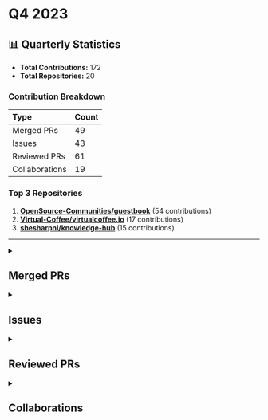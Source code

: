 # Q4 2023

## 📊 Quarterly Statistics

* **Total Contributions:** 172
* **Total Repositories:** 20

### Contribution Breakdown

| Type | Count |
| :--- | :--- |
| Merged PRs | 49 |
| Issues | 43 |
| Reviewed PRs | 61 |
| Collaborations | 19 |

### Top 3 Repositories

1. [**OpenSource-Communities/guestbook**](https://github.com/OpenSource-Communities/guestbook) (54 contributions)
2. [**Virtual-Coffee/virtualcoffee.io**](https://github.com/Virtual-Coffee/virtualcoffee.io) (17 contributions)
3. [**shesharpnl/knowledge-hub**](https://github.com/shesharpnl/knowledge-hub) (15 contributions)

---

<details>
 <summary><h2>Merged PRs</h2></summary>
<table style='width:100%; table-layout:fixed;'>
  <thead>
    <tr>
      <th style='width:5%;'>No.</th>
      <th style='width:20%;'>Project Name</th>
      <th style='width:30%;'>Title</th>
      <th style='width:15%;'>Created At</th>
      <th style='width:15%;'>Merged At</th>
      <th style='width:15%;'>Review Period</th>
    </tr>
  </thead>
  <tbody>
    <tr>
      <td>1.</td>
      <td>nickytonline/astro-partykit-starter</td>
      <td><a href='https://github.com/nickytonline/astro-partykit-starter/pull/16'>Docs: Update issue templates</a></td>
      <td>2023-12-31</td>
      <td>2023-12-31</td>
      <td>0 days</td>
    </tr>
    <tr>
      <td>2.</td>
      <td>nickytonline/astro-partykit-starter</td>
      <td><a href='https://github.com/nickytonline/astro-partykit-starter/pull/12'>chore: Update build scripts in `package.json` and code to get URL in `Party.tsx` as part of the deployment</a></td>
      <td>2023-12-31</td>
      <td>2024-01-02</td>
      <td>2 days</td>
    </tr>
    <tr>
      <td>3.</td>
      <td>open-sauced/maintainer-intro-course</td>
      <td><a href='https://github.com/open-sauced/maintainer-intro-course/pull/21'>Fix: Add correct link and command in Getting Started section and update Translating section in the Contributing Guide</a></td>
      <td>2023-12-28</td>
      <td>2024-01-02</td>
      <td>5 days</td>
    </tr>
    <tr>
      <td>4.</td>
      <td>shesharpnl/knowledge-hub</td>
      <td><a href='https://github.com/shesharpnl/knowledge-hub/pull/50'>feat: add Ayu Adiati's social media links</a></td>
      <td>2023-12-28</td>
      <td>2023-12-28</td>
      <td>0 days</td>
    </tr>
    <tr>
      <td>5.</td>
      <td>shesharpnl/knowledge-hub</td>
      <td><a href='https://github.com/shesharpnl/knowledge-hub/pull/49'>docs: Reorganize and clean up socials page</a></td>
      <td>2023-12-28</td>
      <td>2023-12-28</td>
      <td>0 days</td>
    </tr>
    <tr>
      <td>6.</td>
      <td>Virtual-Coffee/virtualcoffee.io</td>
      <td><a href='https://github.com/Virtual-Coffee/virtualcoffee.io/pull/1104'>docs: Add January 2024 challenge</a></td>
      <td>2023-12-26</td>
      <td>2024-01-02</td>
      <td>7 days</td>
    </tr>
    <tr>
      <td>7.</td>
      <td>nickytonline/astro-partykit-starter</td>
      <td><a href='https://github.com/nickytonline/astro-partykit-starter/pull/5'>docs: Update taking issue method with `.take` command in CONTRIBUTING.md</a></td>
      <td>2023-12-26</td>
      <td>2023-12-26</td>
      <td>0 days</td>
    </tr>
    <tr>
      <td>8.</td>
      <td>open-sauced/maintainer-intro-course</td>
      <td><a href='https://github.com/open-sauced/maintainer-intro-course/pull/17'>feat: Add "Maintainer Power Ups" section</a></td>
      <td>2023-12-24</td>
      <td>2024-01-19</td>
      <td>26 days</td>
    </tr>
    <tr>
      <td>9.</td>
      <td>OpenSource-Communities/guestbook</td>
      <td><a href='https://github.com/OpenSource-Communities/guestbook/pull/200'>docs: Update content in the "Getting Started" and "Resolving Merge Conflicts" sections</a></td>
      <td>2023-12-20</td>
      <td>2023-12-23</td>
      <td>3 days</td>
    </tr>
    <tr>
      <td>10.</td>
      <td>open-sauced/ai</td>
      <td><a href='https://github.com/open-sauced/ai/pull/301'>fix: add `.gitattributes` file and normalize all the line endings</a></td>
      <td>2023-12-20</td>
      <td>2024-01-12</td>
      <td>23 days</td>
    </tr>
    <tr>
      <td>11.</td>
      <td>OpenSource-Communities/intro</td>
      <td><a href='https://github.com/OpenSource-Communities/intro/pull/100'>docs: Update "Let's Get Practical" and "Merge Conflicts" sections</a></td>
      <td>2023-12-19</td>
      <td>2023-12-22</td>
      <td>3 days</td>
    </tr>
    <tr>
      <td>12.</td>
      <td>open-sauced/ai</td>
      <td><a href='https://github.com/open-sauced/ai/pull/298'>fix: Link to Usage Guide and Update README</a></td>
      <td>2023-12-18</td>
      <td>2024-01-12</td>
      <td>25 days</td>
    </tr>
    <tr>
      <td>13.</td>
      <td>open-sauced/docs</td>
      <td><a href='https://github.com/open-sauced/docs/pull/233'>docs: Reorganize Subsections in the Intro to Contributing</a></td>
      <td>2023-12-10</td>
      <td>2023-12-14</td>
      <td>4 days</td>
    </tr>
    <tr>
      <td>14.</td>
      <td>Virtual-Coffee/virtualcoffee.io</td>
      <td><a href='https://github.com/Virtual-Coffee/virtualcoffee.io/pull/1096'>feat: Add December 2023 newsletter to the website</a></td>
      <td>2023-12-06</td>
      <td>2023-12-06</td>
      <td>0 days</td>
    </tr>
    <tr>
      <td>15.</td>
      <td>Virtual-Coffee/virtualcoffee.io</td>
      <td><a href='https://github.com/Virtual-Coffee/virtualcoffee.io/pull/1093'>Add December 2023 Challenge</a></td>
      <td>2023-11-30</td>
      <td>2023-12-01</td>
      <td>1 days</td>
    </tr>
    <tr>
      <td>16.</td>
      <td>open-sauced/docs</td>
      <td><a href='https://github.com/open-sauced/docs/pull/213'>docs: Provide Docs Feedback & Fix Markdown and Metadata for Consistency</a></td>
      <td>2023-11-25</td>
      <td>2023-12-07</td>
      <td>12 days</td>
    </tr>
    <tr>
      <td>17.</td>
      <td>OpenSource-Communities/intro</td>
      <td><a href='https://github.com/OpenSource-Communities/intro/pull/94'>docs: Update README</a></td>
      <td>2023-11-12</td>
      <td>2023-11-13</td>
      <td>1 days</td>
    </tr>
    <tr>
      <td>18.</td>
      <td>Virtual-Coffee/virtualcoffee.io</td>
      <td><a href='https://github.com/Virtual-Coffee/virtualcoffee.io/pull/1084'>feat: Add November 2023 newsletter to the website</a></td>
      <td>2023-11-08</td>
      <td>2023-11-09</td>
      <td>1 days</td>
    </tr>
    <tr>
      <td>19.</td>
      <td>OpenSource-Communities/intro</td>
      <td><a href='https://github.com/OpenSource-Communities/intro/pull/88'>docs: Fix and improve `CONTRIBUTING.md` and `i18n-guidelines.md`</a></td>
      <td>2023-11-07</td>
      <td>2023-11-16</td>
      <td>9 days</td>
    </tr>
    <tr>
      <td>20.</td>
      <td>OpenSource-Communities/guestbook</td>
      <td><a href='https://github.com/OpenSource-Communities/guestbook/pull/172'>docs: Add extra instruction to follow types list and improve README file</a></td>
      <td>2023-11-06</td>
      <td>2023-11-06</td>
      <td>0 days</td>
    </tr>
    <tr>
      <td>21.</td>
      <td>Virtual-Coffee/vc-preptember</td>
      <td><a href='https://github.com/Virtual-Coffee/vc-preptember/pull/37'>chores: Wrap Up Preptember 2023</a></td>
      <td>2023-11-05</td>
      <td>2023-11-05</td>
      <td>0 days</td>
    </tr>
    <tr>
      <td>22.</td>
      <td>OpenSource-Communities/pizza-verse</td>
      <td><a href='https://github.com/OpenSource-Communities/pizza-verse/pull/62'>feature: Add a PR template </a></td>
      <td>2023-11-05</td>
      <td>2023-11-06</td>
      <td>1 days</td>
    </tr>
    <tr>
      <td>23.</td>
      <td>OpenSource-Communities/guestbook</td>
      <td><a href='https://github.com/OpenSource-Communities/guestbook/pull/170'>feature: Add a PR template</a></td>
      <td>2023-11-05</td>
      <td>2023-11-06</td>
      <td>1 days</td>
    </tr>
    <tr>
      <td>24.</td>
      <td>Virtual-Coffee/virtualcoffee.io</td>
      <td><a href='https://github.com/Virtual-Coffee/virtualcoffee.io/pull/1077'>feature: Add November 2023 Challenge</a></td>
      <td>2023-10-29</td>
      <td>2023-11-02</td>
      <td>4 days</td>
    </tr>
    <tr>
      <td>25.</td>
      <td>OpenSource-Communities/pizza-verse</td>
      <td><a href='https://github.com/OpenSource-Communities/pizza-verse/pull/56'>Add a Resolving Merge Conflicts section to the README</a></td>
      <td>2023-10-25</td>
      <td>2023-10-25</td>
      <td>0 days</td>
    </tr>
    <tr>
      <td>26.</td>
      <td>OpenSource-Communities/pizza-verse</td>
      <td><a href='https://github.com/OpenSource-Communities/pizza-verse/pull/54'>Update rules and steps to contribute in the README</a></td>
      <td>2023-10-24</td>
      <td>2023-10-25</td>
      <td>1 days</td>
    </tr>
    <tr>
      <td>27.</td>
      <td>Virtual-Coffee/VC-Community-Docs</td>
      <td><a href='https://github.com/Virtual-Coffee/VC-Community-Docs/pull/328'>Update content in `facilitators-docs.md` (previously `leader-docs.md`)</a></td>
      <td>2023-10-24</td>
      <td>2024-03-20</td>
      <td>148 days</td>
    </tr>
    <tr>
      <td>28.</td>
      <td>Virtual-Coffee/vc-preptember</td>
      <td><a href='https://github.com/Virtual-Coffee/vc-preptember/pull/36'>Add Slack handle info in `pull_request_template.md`</a></td>
      <td>2023-10-24</td>
      <td>2023-10-24</td>
      <td>0 days</td>
    </tr>
    <tr>
      <td>29.</td>
      <td>shesharpnl/hackathon-2023.react-js.base-example</td>
      <td><a href='https://github.com/shesharpnl/hackathon-2023.react-js.base-example/pull/17'>Fix the broken link to contributing guidelines</a></td>
      <td>2023-10-22</td>
      <td>2023-10-22</td>
      <td>0 days</td>
    </tr>
    <tr>
      <td>30.</td>
      <td>shesharpnl/.github</td>
      <td><a href='https://github.com/shesharpnl/.github/pull/10'>Update pull_request_template.md</a></td>
      <td>2023-10-22</td>
      <td>2023-10-22</td>
      <td>0 days</td>
    </tr>
    <tr>
      <td>31.</td>
      <td>shesharpnl/hackathon-2023.vanilla-js.base-example</td>
      <td><a href='https://github.com/shesharpnl/hackathon-2023.vanilla-js.base-example/pull/4'>Update the Contributing section in the README.md</a></td>
      <td>2023-10-21</td>
      <td>2023-10-21</td>
      <td>0 days</td>
    </tr>
    <tr>
      <td>32.</td>
      <td>shesharpnl/hackathon-2023.react-js.base-example</td>
      <td><a href='https://github.com/shesharpnl/hackathon-2023.react-js.base-example/pull/15'>Update the Contributing section in the README.md</a></td>
      <td>2023-10-21</td>
      <td>2023-10-21</td>
      <td>0 days</td>
    </tr>
    <tr>
      <td>33.</td>
      <td>shesharpnl/knowledge-hub</td>
      <td><a href='https://github.com/shesharpnl/knowledge-hub/pull/36'>Add Working With Issues section in CONTRIBUTING.md</a></td>
      <td>2023-10-20</td>
      <td>2023-10-20</td>
      <td>0 days</td>
    </tr>
    <tr>
      <td>34.</td>
      <td>Virtual-Coffee/virtualcoffee.io</td>
      <td><a href='https://github.com/Virtual-Coffee/virtualcoffee.io/pull/1066'>Update Accountabilibuddies Leaders and Times</a></td>
      <td>2023-10-20</td>
      <td>2023-10-20</td>
      <td>0 days</td>
    </tr>
    <tr>
      <td>35.</td>
      <td>shesharpnl/.github</td>
      <td><a href='https://github.com/shesharpnl/.github/pull/9'>chores: Improve Docs to Update the Rules</a></td>
      <td>2023-10-18</td>
      <td>2023-10-21</td>
      <td>3 days</td>
    </tr>
    <tr>
      <td>36.</td>
      <td>Virtual-Coffee/virtualcoffee.io</td>
      <td><a href='https://github.com/Virtual-Coffee/virtualcoffee.io/pull/1057'>chores: Add VC-Verified Repositories to the List in October Challenge Page</a></td>
      <td>2023-10-13</td>
      <td>2023-10-17</td>
      <td>4 days</td>
    </tr>
    <tr>
      <td>37.</td>
      <td>Virtual-Coffee/vc-preptember</td>
      <td><a href='https://github.com/Virtual-Coffee/vc-preptember/pull/34'>Add resolve conflicts video walkthrough</a></td>
      <td>2023-10-12</td>
      <td>2023-10-12</td>
      <td>0 days</td>
    </tr>
    <tr>
      <td>38.</td>
      <td>Virtual-Coffee/vc-preptember</td>
      <td><a href='https://github.com/Virtual-Coffee/vc-preptember/pull/33'>Add SheSharp to the repository list</a></td>
      <td>2023-10-12</td>
      <td>2023-10-13</td>
      <td>1 days</td>
    </tr>
    <tr>
      <td>39.</td>
      <td>OpenSource-Communities/guestbook</td>
      <td><a href='https://github.com/OpenSource-Communities/guestbook/pull/123'>docs: Add "Keeping Branch Up to Date and Resolving Merge Conflicts" section</a></td>
      <td>2023-10-11</td>
      <td>2023-10-20</td>
      <td>9 days</td>
    </tr>
    <tr>
      <td>40.</td>
      <td>Virtual-Coffee/podcast-transcripts</td>
      <td><a href='https://github.com/Virtual-Coffee/podcast-transcripts/pull/109'>docs: Update README and Transcriptions Guideline</a></td>
      <td>2023-10-09</td>
      <td>2023-10-09</td>
      <td>0 days</td>
    </tr>
    <tr>
      <td>41.</td>
      <td>Virtual-Coffee/podcast-transcripts</td>
      <td><a href='https://github.com/Virtual-Coffee/podcast-transcripts/pull/108'>Add pull request template</a></td>
      <td>2023-10-09</td>
      <td>2023-10-09</td>
      <td>0 days</td>
    </tr>
    <tr>
      <td>42.</td>
      <td>Virtual-Coffee/hacktoberfest</td>
      <td><a href='https://github.com/Virtual-Coffee/hacktoberfest/pull/26'>Fix: Link to the Website</a></td>
      <td>2023-10-06</td>
      <td>2023-10-10</td>
      <td>4 days</td>
    </tr>
    <tr>
      <td>43.</td>
      <td>Virtual-Coffee/virtualcoffee.io</td>
      <td><a href='https://github.com/Virtual-Coffee/virtualcoffee.io/pull/1026'>chores: Update Ayu's profile for Hacktoberfest 2023</a></td>
      <td>2023-10-04</td>
      <td>2023-10-04</td>
      <td>0 days</td>
    </tr>
    <tr>
      <td>44.</td>
      <td>Virtual-Coffee/virtualcoffee.io</td>
      <td><a href='https://github.com/Virtual-Coffee/virtualcoffee.io/pull/1025'>feat: Add October 2023 Newsletter</a></td>
      <td>2023-10-04</td>
      <td>2023-10-04</td>
      <td>0 days</td>
    </tr>
    <tr>
      <td>45.</td>
      <td>Virtual-Coffee/hacktoberfest</td>
      <td><a href='https://github.com/Virtual-Coffee/hacktoberfest/pull/25'>Update content in "What is Hacktoberfest" section</a></td>
      <td>2023-10-03</td>
      <td>2023-10-03</td>
      <td>0 days</td>
    </tr>
    <tr>
      <td>46.</td>
      <td>Virtual-Coffee/virtualcoffee.io</td>
      <td><a href='https://github.com/Virtual-Coffee/virtualcoffee.io/pull/1016'>Update content in October challenge page</a></td>
      <td>2023-10-03</td>
      <td>2023-10-03</td>
      <td>0 days</td>
    </tr>
    <tr>
      <td>47.</td>
      <td>shesharpnl/.github</td>
      <td><a href='https://github.com/shesharpnl/.github/pull/8'>fix: Format of the type of PR</a></td>
      <td>2023-10-03</td>
      <td>2023-10-03</td>
      <td>0 days</td>
    </tr>
    <tr>
      <td>48.</td>
      <td>shesharpnl/.github</td>
      <td><a href='https://github.com/shesharpnl/.github/pull/5'>Feat: Add Comment Out to Issue Templates</a></td>
      <td>2023-10-02</td>
      <td>2023-10-02</td>
      <td>1 days</td>
    </tr>
    <tr>
      <td>49.</td>
      <td>Virtual-Coffee/virtualcoffee.io</td>
      <td><a href='https://github.com/Virtual-Coffee/virtualcoffee.io/pull/994'>Feature/update monthly challenge page to Hacktoberfest</a></td>
      <td>2023-10-01</td>
      <td>2023-10-02</td>
      <td>1 days</td>
    </tr>
  </tbody>
</table>
</details>

<details>
 <summary><h2>Issues</h2></summary>
<table style='width:100%; table-layout:fixed;'>
  <thead>
    <tr>
      <th style='width:5%;'>No.</th>
      <th style='width:25%;'>Project Name</th>
      <th style='width:35%;'>Title</th>
      <th style='width:15%;'>Created At</th>
      <th style='width:15%;'>Closed At</th>
      <th style='width:10%;'>Closing Period</th>
    </tr>
  </thead>
  <tbody>
    <tr>
      <td>1.</td>
      <td>nickytonline/astro-partykit-starter</td>
      <td><a href='https://github.com/nickytonline/astro-partykit-starter/issues/14'>docs: Comment out instructions and add heading 2 to the issue form templates</a></td>
      <td>2023-12-31</td>
      <td>2023-12-31</td>
      <td>0 days</td>
    </tr>
    <tr>
      <td>2.</td>
      <td>nickytonline/astro-partykit-starter</td>
      <td><a href='https://github.com/nickytonline/astro-partykit-starter/issues/13'>Bug: Delete `CR` eslint(prettier/prettier) error</a></td>
      <td>2023-12-31</td>
      <td>N/A</td>
      <td>Open</td>
    </tr>
    <tr>
      <td>3.</td>
      <td>open-sauced/app</td>
      <td><a href='https://github.com/open-sauced/app/issues/2408'>Bug: Reaction icons are closing right away when clicking the smiley button on the highlight card mode</a></td>
      <td>2023-12-28</td>
      <td>2024-01-03</td>
      <td>6 days</td>
    </tr>
    <tr>
      <td>4.</td>
      <td>open-sauced/maintainer-intro-course</td>
      <td><a href='https://github.com/open-sauced/maintainer-intro-course/issues/24'>Docs: Remove "Using Markdown for This Project" section in Contributing Guide</a></td>
      <td>2023-12-28</td>
      <td>N/A</td>
      <td>Open</td>
    </tr>
    <tr>
      <td>5.</td>
      <td>open-sauced/maintainer-intro-course</td>
      <td><a href='https://github.com/open-sauced/maintainer-intro-course/issues/23'>Docs: Update translating section to maintainer intro course in the Contributing Guide </a></td>
      <td>2023-12-28</td>
      <td>2024-01-02</td>
      <td>5 days</td>
    </tr>
    <tr>
      <td>6.</td>
      <td>open-sauced/maintainer-intro-course</td>
      <td><a href='https://github.com/open-sauced/maintainer-intro-course/issues/22'>Docs: Remove steps related to chapter numbers</a></td>
      <td>2023-12-28</td>
      <td>2024-01-10</td>
      <td>13 days</td>
    </tr>
    <tr>
      <td>7.</td>
      <td>Virtual-Coffee/virtualcoffee.io</td>
      <td><a href='https://github.com/Virtual-Coffee/virtualcoffee.io/issues/1103'>docs: Add new monthly challenge: New Year, New Goals</a></td>
      <td>2023-12-26</td>
      <td>2024-01-02</td>
      <td>7 days</td>
    </tr>
    <tr>
      <td>8.</td>
      <td>OpenSource-Communities/guestbook</td>
      <td><a href='https://github.com/OpenSource-Communities/guestbook/issues/201'>docs: Make adjustments to`CONTRIBUTING.md`</a></td>
      <td>2023-12-20</td>
      <td>2024-01-04</td>
      <td>15 days</td>
    </tr>
    <tr>
      <td>9.</td>
      <td>OpenSource-Communities/intro</td>
      <td><a href='https://github.com/OpenSource-Communities/intro/issues/101'>docs: Remove topics list from the "How to Contribute to Open Source" section </a></td>
      <td>2023-12-20</td>
      <td>2023-12-21</td>
      <td>0 days</td>
    </tr>
    <tr>
      <td>10.</td>
      <td>OpenSource-Communities/guestbook</td>
      <td><a href='https://github.com/OpenSource-Communities/guestbook/issues/198'>docs: Add screenshot requirement to PR template</a></td>
      <td>2023-12-19</td>
      <td>2023-12-20</td>
      <td>1 days</td>
    </tr>
    <tr>
      <td>11.</td>
      <td>open-sauced/ai</td>
      <td><a href='https://github.com/open-sauced/ai/issues/300'>Bug: Can't run `npm run push` to commit changes</a></td>
      <td>2023-12-18</td>
      <td>N/A</td>
      <td>Open</td>
    </tr>
    <tr>
      <td>12.</td>
      <td>open-sauced/ai</td>
      <td><a href='https://github.com/open-sauced/ai/issues/299'>Bug: Lint error: Expected linebreaks to be 'LF' but found 'CRLF'</a></td>
      <td>2023-12-18</td>
      <td>2024-01-12</td>
      <td>25 days</td>
    </tr>
    <tr>
      <td>13.</td>
      <td>open-sauced/ai</td>
      <td><a href='https://github.com/open-sauced/ai/issues/297'>fix: Add correct path to the usage guide on README and Docs in the extension, and update "Contributing" and "Community" sections in README</a></td>
      <td>2023-12-17</td>
      <td>2024-01-12</td>
      <td>26 days</td>
    </tr>
    <tr>
      <td>14.</td>
      <td>OpenSource-Communities/intro</td>
      <td><a href='https://github.com/OpenSource-Communities/intro/issues/99'>docs: Replace the content in "Let's Get Practical" and "Merge Conflicts" sections with the "Getting Started" and "Update Branch & Resolve Conflicts" sections of `guestbook` repo</a></td>
      <td>2023-12-15</td>
      <td>2023-12-22</td>
      <td>7 days</td>
    </tr>
    <tr>
      <td>15.</td>
      <td>OpenSource-Communities/guestbook</td>
      <td><a href='https://github.com/OpenSource-Communities/guestbook/issues/197'>docs: Move the content of "Getting Started" and "Update Branch & Resolve Conflicts" sections to Intro to Open Source course </a></td>
      <td>2023-12-15</td>
      <td>2023-12-23</td>
      <td>8 days</td>
    </tr>
    <tr>
      <td>16.</td>
      <td>open-sauced/app</td>
      <td><a href='https://github.com/open-sauced/app/issues/2335'>Bug: Long repos' name are partially stack at the back of another name when searching with the search input in the Explore tab </a></td>
      <td>2023-12-13</td>
      <td>2024-04-05</td>
      <td>114 days</td>
    </tr>
    <tr>
      <td>17.</td>
      <td>open-sauced/ai</td>
      <td><a href='https://github.com/open-sauced/ai/issues/294'>Bug: OpenSauced orange button doesn't appear on the PR form </a></td>
      <td>2023-12-07</td>
      <td>N/A</td>
      <td>Open</td>
    </tr>
    <tr>
      <td>18.</td>
      <td>open-sauced/ai</td>
      <td><a href='https://github.com/open-sauced/ai/issues/293'>Bug: Can't generate refactor, test, and explanation code when clicking the OpenSauced orange button </a></td>
      <td>2023-12-07</td>
      <td>N/A</td>
      <td>Open</td>
    </tr>
    <tr>
      <td>19.</td>
      <td>Virtual-Coffee/virtualcoffee.io</td>
      <td><a href='https://github.com/Virtual-Coffee/virtualcoffee.io/issues/1095'>Add December 2023 newsletter to the website</a></td>
      <td>2023-12-06</td>
      <td>2023-12-12</td>
      <td>6 days</td>
    </tr>
    <tr>
      <td>20.</td>
      <td>Virtual-Coffee/virtualcoffee.io</td>
      <td><a href='https://github.com/Virtual-Coffee/virtualcoffee.io/issues/1092'>Add December 2023 Monthly Challenge</a></td>
      <td>2023-11-30</td>
      <td>2023-12-01</td>
      <td>1 days</td>
    </tr>
    <tr>
      <td>21.</td>
      <td>open-sauced/hot</td>
      <td><a href='https://github.com/open-sauced/hot/issues/499'>Bug: Auth on hot.opensauced.pizza is not working</a></td>
      <td>2023-11-26</td>
      <td>2023-11-27</td>
      <td>1 days</td>
    </tr>
    <tr>
      <td>22.</td>
      <td>open-sauced/app</td>
      <td><a href='https://github.com/open-sauced/app/issues/2203'>Bug: Dev card is not in full size (cut off) on preview</a></td>
      <td>2023-11-24</td>
      <td>2024-08-21</td>
      <td>271 days</td>
    </tr>
    <tr>
      <td>23.</td>
      <td>open-sauced/app</td>
      <td><a href='https://github.com/open-sauced/app/issues/2202'>feat: Add an underline to Repos text in a button</a></td>
      <td>2023-11-24</td>
      <td>N/A</td>
      <td>Open</td>
    </tr>
    <tr>
      <td>24.</td>
      <td>forem/forem</td>
      <td><a href='https://github.com/forem/forem/issues/20389'>Unable to Preview a Reply for a Comment Before Publishing it</a></td>
      <td>2023-11-23</td>
      <td>2024-05-16</td>
      <td>175 days</td>
    </tr>
    <tr>
      <td>25.</td>
      <td>open-sauced/app</td>
      <td><a href='https://github.com/open-sauced/app/issues/2166'>Bug: Navbar moves when clicking "Select a Filter" in the Insight Page's Reports tab</a></td>
      <td>2023-11-16</td>
      <td>2024-08-21</td>
      <td>279 days</td>
    </tr>
    <tr>
      <td>26.</td>
      <td>OpenSource-Communities/intro</td>
      <td><a href='https://github.com/OpenSource-Communities/intro/issues/96'>docs: Update "Formatting Your Highlight" Section</a></td>
      <td>2023-11-15</td>
      <td>2023-11-16</td>
      <td>0 days</td>
    </tr>
    <tr>
      <td>27.</td>
      <td>OpenSource-Communities/intro</td>
      <td><a href='https://github.com/OpenSource-Communities/intro/issues/93'>docs: Update README</a></td>
      <td>2023-11-10</td>
      <td>2023-11-13</td>
      <td>3 days</td>
    </tr>
    <tr>
      <td>28.</td>
      <td>OpenSource-Communities/intro</td>
      <td><a href='https://github.com/OpenSource-Communities/intro/issues/91'>docs: Move chapter "Understanding Merge Conflicts"</a></td>
      <td>2023-11-08</td>
      <td>2023-11-16</td>
      <td>8 days</td>
    </tr>
    <tr>
      <td>29.</td>
      <td>Virtual-Coffee/virtualcoffee.io</td>
      <td><a href='https://github.com/Virtual-Coffee/virtualcoffee.io/issues/1083'>Add November 2023 newsletter to the website</a></td>
      <td>2023-11-08</td>
      <td>2023-11-09</td>
      <td>1 days</td>
    </tr>
    <tr>
      <td>30.</td>
      <td>OpenSource-Communities/intro</td>
      <td><a href='https://github.com/OpenSource-Communities/intro/issues/87'>docs: Fix and Improve `CONTRIBUTING.md` and `i18n-guidelines.md`</a></td>
      <td>2023-11-07</td>
      <td>2023-11-16</td>
      <td>9 days</td>
    </tr>
    <tr>
      <td>31.</td>
      <td>OpenSource-Communities/guestbook</td>
      <td><a href='https://github.com/OpenSource-Communities/guestbook/issues/171'>docs: Add extra instruction for manual entry and improve README</a></td>
      <td>2023-11-05</td>
      <td>2023-11-06</td>
      <td>1 days</td>
    </tr>
    <tr>
      <td>32.</td>
      <td>OpenSource-Communities/pizza-verse</td>
      <td><a href='https://github.com/OpenSource-Communities/pizza-verse/issues/61'>Feature: Add a PR template</a></td>
      <td>2023-11-05</td>
      <td>2023-11-06</td>
      <td>1 days</td>
    </tr>
    <tr>
      <td>33.</td>
      <td>OpenSource-Communities/guestbook</td>
      <td><a href='https://github.com/OpenSource-Communities/guestbook/issues/169'>Feature: Add a PR Template</a></td>
      <td>2023-11-05</td>
      <td>2023-11-06</td>
      <td>1 days</td>
    </tr>
    <tr>
      <td>34.</td>
      <td>shesharpnl/knowledge-hub</td>
      <td><a href='https://github.com/shesharpnl/knowledge-hub/issues/44'>Add Socials to this Repository</a></td>
      <td>2023-10-22</td>
      <td>N/A</td>
      <td>Open</td>
    </tr>
    <tr>
      <td>35.</td>
      <td>shesharpnl/knowledge-hub</td>
      <td><a href='https://github.com/shesharpnl/knowledge-hub/issues/39'>Add Resources to this Repository</a></td>
      <td>2023-10-22</td>
      <td>N/A</td>
      <td>Open</td>
    </tr>
    <tr>
      <td>36.</td>
      <td>OpenSource-Communities/guestbook</td>
      <td><a href='https://github.com/OpenSource-Communities/guestbook/issues/149'>Bug: Step Typo in Step 7 of the Getting Started Section</a></td>
      <td>2023-10-22</td>
      <td>2023-10-22</td>
      <td>0 days</td>
    </tr>
    <tr>
      <td>37.</td>
      <td>shesharpnl/knowledge-hub</td>
      <td><a href='https://github.com/shesharpnl/knowledge-hub/issues/33'>Fix the Table of Content on the README</a></td>
      <td>2023-10-20</td>
      <td>2023-10-20</td>
      <td>0 days</td>
    </tr>
    <tr>
      <td>38.</td>
      <td>open-sauced/app</td>
      <td><a href='https://github.com/open-sauced/app/issues/1896'>Bug: The Three Dots at the Highlight Card Immediately Close on Click </a></td>
      <td>2023-10-13</td>
      <td>2023-11-02</td>
      <td>20 days</td>
    </tr>
    <tr>
      <td>39.</td>
      <td>OpenSource-Communities/guestbook</td>
      <td><a href='https://github.com/OpenSource-Communities/guestbook/issues/118'>Feature: Add a Resolve Merge Conflicts section on README</a></td>
      <td>2023-10-09</td>
      <td>2023-10-20</td>
      <td>11 days</td>
    </tr>
    <tr>
      <td>40.</td>
      <td>OpenSource-Communities/intro</td>
      <td><a href='https://github.com/OpenSource-Communities/intro/issues/58'>Bug: Broken links from missing files on README and on the site</a></td>
      <td>2023-10-05</td>
      <td>2023-10-10</td>
      <td>5 days</td>
    </tr>
    <tr>
      <td>41.</td>
      <td>Virtual-Coffee/VC-Community-Docs</td>
      <td><a href='https://github.com/Virtual-Coffee/VC-Community-Docs/issues/324'>docs: Improve Monthly Challenge Team Documentation</a></td>
      <td>2023-10-04</td>
      <td>2024-12-12</td>
      <td>434 days</td>
    </tr>
    <tr>
      <td>42.</td>
      <td>Virtual-Coffee/virtualcoffee.io</td>
      <td><a href='https://github.com/Virtual-Coffee/virtualcoffee.io/issues/1018'>Add October 2023 newsletter to the website</a></td>
      <td>2023-10-03</td>
      <td>2023-10-04</td>
      <td>1 days</td>
    </tr>
    <tr>
      <td>43.</td>
      <td>shesharpnl/.github</td>
      <td><a href='https://github.com/shesharpnl/.github/issues/4'>feat: Comment Out Instructions in the Issue Templates</a></td>
      <td>2023-10-02</td>
      <td>2023-10-02</td>
      <td>1 days</td>
    </tr>
  </tbody>
</table>
</details>

<details>
 <summary><h2>Reviewed PRs</h2></summary>
<table style='width:100%; table-layout:fixed;'>
  <thead>
    <tr>
      <th style='width:5%;'>No.</th>
      <th style='width:25%;'>Project Name</th>
      <th style='width:35%;'>Title</th>
      <th style='width:15%;'>Created At</th>
      <th style='width:10%;'>My First Review</th>
      <th style='width:10%;'>My First Review Period</th>
    </tr>
  </thead>
  <tbody>
    <tr>
      <td>1.</td>
      <td>nickytonline/astro-partykit-starter</td>
      <td><a href='https://github.com/nickytonline/astro-partykit-starter/pull/8'>Bug Fix: The default username if none is specified is incorrect. </a></td>
      <td>2023-12-28</td>
      <td>2023-12-29</td>
      <td>0 days</td>
    </tr>
    <tr>
      <td>2.</td>
      <td>OpenSource-Communities/guestbook</td>
      <td><a href='https://github.com/OpenSource-Communities/guestbook/pull/204'>fix: reformat template</a></td>
      <td>2023-12-22</td>
      <td>2023-12-22</td>
      <td>0 days</td>
    </tr>
    <tr>
      <td>3.</td>
      <td>OpenSource-Communities/guestbook</td>
      <td><a href='https://github.com/OpenSource-Communities/guestbook/pull/180'>Brandon added as a contributor</a></td>
      <td>2023-11-12</td>
      <td>2023-11-14</td>
      <td>2 days</td>
    </tr>
    <tr>
      <td>4.</td>
      <td>OpenSource-Communities/guestbook</td>
      <td><a href='https://github.com/OpenSource-Communities/guestbook/pull/199'>docs: add screenshot requirement to PR template</a></td>
      <td>2023-12-20</td>
      <td>2023-12-20</td>
      <td>0 days</td>
    </tr>
    <tr>
      <td>5.</td>
      <td>OpenSource-Communities/guestbook</td>
      <td><a href='https://github.com/OpenSource-Communities/guestbook/pull/192'>Added Chase Corbitt to guestbook</a></td>
      <td>2023-12-13</td>
      <td>2023-12-14</td>
      <td>1 days</td>
    </tr>
    <tr>
      <td>6.</td>
      <td>open-sauced/docs</td>
      <td><a href='https://github.com/open-sauced/docs/pull/232'>fix: simplified the merge conflicts section</a></td>
      <td>2023-12-10</td>
      <td>2023-12-10</td>
      <td>0 days</td>
    </tr>
    <tr>
      <td>7.</td>
      <td>open-sauced/docs</td>
      <td><a href='https://github.com/open-sauced/docs/pull/231'>fix: remove storybook id from sidebar file</a></td>
      <td>2023-12-09</td>
      <td>2023-12-10</td>
      <td>1 days</td>
    </tr>
    <tr>
      <td>8.</td>
      <td>OpenSource-Communities/guestbook</td>
      <td><a href='https://github.com/OpenSource-Communities/guestbook/pull/189'>Feature/add profile kishore rajkumar</a></td>
      <td>2023-12-06</td>
      <td>2023-12-08</td>
      <td>2 days</td>
    </tr>
    <tr>
      <td>9.</td>
      <td>open-sauced/docs</td>
      <td><a href='https://github.com/open-sauced/docs/pull/221'>feat: adding job seekers guide</a></td>
      <td>2023-12-05</td>
      <td>2023-12-05</td>
      <td>0 days</td>
    </tr>
    <tr>
      <td>10.</td>
      <td>open-sauced/docs</td>
      <td><a href='https://github.com/open-sauced/docs/pull/212'>feat: adds glossary </a></td>
      <td>2023-11-23</td>
      <td>2023-11-23</td>
      <td>0 days</td>
    </tr>
    <tr>
      <td>11.</td>
      <td>open-sauced/docs</td>
      <td><a href='https://github.com/open-sauced/docs/pull/211'>feat: adds glossary </a></td>
      <td>2023-11-20</td>
      <td>2023-11-21</td>
      <td>1 days</td>
    </tr>
    <tr>
      <td>12.</td>
      <td>OpenSource-Communities/guestbook</td>
      <td><a href='https://github.com/OpenSource-Communities/guestbook/pull/185'>Add Ignace as a contributor</a></td>
      <td>2023-11-20</td>
      <td>2023-11-20</td>
      <td>0 days</td>
    </tr>
    <tr>
      <td>13.</td>
      <td>open-sauced/docs</td>
      <td><a href='https://github.com/open-sauced/docs/pull/205'>feat: Add maintainers guide section</a></td>
      <td>2023-11-10</td>
      <td>2023-11-15</td>
      <td>5 days</td>
    </tr>
    <tr>
      <td>14.</td>
      <td>OpenSource-Communities/intro</td>
      <td><a href='https://github.com/OpenSource-Communities/intro/pull/92'>docs: Move chapter "Understanding Merge Conflicts" to Let's Contribute section</a></td>
      <td>2023-11-10</td>
      <td>2023-11-10</td>
      <td>0 days</td>
    </tr>
    <tr>
      <td>15.</td>
      <td>OpenSource-Communities/guestbook</td>
      <td><a href='https://github.com/OpenSource-Communities/guestbook/pull/181'>feat: add explanation about commit message in the README</a></td>
      <td>2023-11-14</td>
      <td>2023-11-14</td>
      <td>0 days</td>
    </tr>
    <tr>
      <td>16.</td>
      <td>OpenSource-Communities/guestbook</td>
      <td><a href='https://github.com/OpenSource-Communities/guestbook/pull/177'>git add and git commit fix</a></td>
      <td>2023-11-09</td>
      <td>2023-11-10</td>
      <td>0 days</td>
    </tr>
    <tr>
      <td>17.</td>
      <td>OpenSource-Communities/guestbook</td>
      <td><a href='https://github.com/OpenSource-Communities/guestbook/pull/178'>docs: add @peachjelly13 as a contributor</a></td>
      <td>2023-11-10</td>
      <td>2023-11-10</td>
      <td>0 days</td>
    </tr>
    <tr>
      <td>18.</td>
      <td>OpenSource-Communities/guestbook</td>
      <td><a href='https://github.com/OpenSource-Communities/guestbook/pull/174'>Chore: Added myself as a contributor</a></td>
      <td>2023-11-08</td>
      <td>2023-11-09</td>
      <td>1 days</td>
    </tr>
    <tr>
      <td>19.</td>
      <td>OpenSource-Communities/guestbook</td>
      <td><a href='https://github.com/OpenSource-Communities/guestbook/pull/176'>feat: Add victor-villca as a contributor</a></td>
      <td>2023-11-09</td>
      <td>2023-11-10</td>
      <td>0 days</td>
    </tr>
    <tr>
      <td>20.</td>
      <td>OpenSource-Communities/guestbook</td>
      <td><a href='https://github.com/OpenSource-Communities/guestbook/pull/175'> Add TejsinghDhaosriya as a contributor</a></td>
      <td>2023-11-09</td>
      <td>2023-11-09</td>
      <td>0 days</td>
    </tr>
    <tr>
      <td>21.</td>
      <td>OpenSource-Communities/pizza-verse</td>
      <td><a href='https://github.com/OpenSource-Communities/pizza-verse/pull/60'>Feature: New Pizza Trivia Added</a></td>
      <td>2023-11-04</td>
      <td>2023-11-05</td>
      <td>1 days</td>
    </tr>
    <tr>
      <td>22.</td>
      <td>OpenSource-Communities/pizza-verse</td>
      <td><a href='https://github.com/OpenSource-Communities/pizza-verse/pull/59'>feat: Add Pizza fact.</a></td>
      <td>2023-11-03</td>
      <td>2023-11-05</td>
      <td>2 days</td>
    </tr>
    <tr>
      <td>23.</td>
      <td>OpenSource-Communities/guestbook</td>
      <td><a href='https://github.com/OpenSource-Communities/guestbook/pull/168'>docs: add @Ken-Musau as a contributor</a></td>
      <td>2023-11-04</td>
      <td>2023-11-05</td>
      <td>1 days</td>
    </tr>
    <tr>
      <td>24.</td>
      <td>OpenSource-Communities/pizza-verse</td>
      <td><a href='https://github.com/OpenSource-Communities/pizza-verse/pull/58'>Feature/add pizza fact</a></td>
      <td>2023-11-02</td>
      <td>2023-11-03</td>
      <td>1 days</td>
    </tr>
    <tr>
      <td>25.</td>
      <td>OpenSource-Communities/guestbook</td>
      <td><a href='https://github.com/OpenSource-Communities/guestbook/pull/99'>docs: add @Kamari93 as a contributor</a></td>
      <td>2023-09-26</td>
      <td>2023-10-30</td>
      <td>35 days</td>
    </tr>
    <tr>
      <td>26.</td>
      <td>OpenSource-Communities/guestbook</td>
      <td><a href='https://github.com/OpenSource-Communities/guestbook/pull/164'>fix: Remove duplicate word as a contributor</a></td>
      <td>2023-10-30</td>
      <td>2023-10-30</td>
      <td>0 days</td>
    </tr>
    <tr>
      <td>27.</td>
      <td>OpenSource-Communities/guestbook</td>
      <td><a href='https://github.com/OpenSource-Communities/guestbook/pull/161'>docs: Add @vaibhav3022 to the guestbook</a></td>
      <td>2023-10-27</td>
      <td>2023-10-28</td>
      <td>1 days</td>
    </tr>
    <tr>
      <td>28.</td>
      <td>OpenSource-Communities/guestbook</td>
      <td><a href='https://github.com/OpenSource-Communities/guestbook/pull/162'>Add solenessa as a contributor</a></td>
      <td>2023-10-29</td>
      <td>2023-10-29</td>
      <td>1 days</td>
    </tr>
    <tr>
      <td>29.</td>
      <td>OpenSource-Communities/intro</td>
      <td><a href='https://github.com/OpenSource-Communities/intro/pull/75'>feat: add "Edit this Page" link</a></td>
      <td>2023-10-15</td>
      <td>2023-10-30</td>
      <td>15 days</td>
    </tr>
    <tr>
      <td>30.</td>
      <td>OpenSource-Communities/guestbook</td>
      <td><a href='https://github.com/OpenSource-Communities/guestbook/pull/154'>feat: add adiazt01 as a contributor</a></td>
      <td>2023-10-25</td>
      <td>2023-10-30</td>
      <td>5 days</td>
    </tr>
    <tr>
      <td>31.</td>
      <td>OpenSource-Communities/guestbook</td>
      <td><a href='https://github.com/OpenSource-Communities/guestbook/pull/107'>docs: add @Pal-Sandeep as a contributor</a></td>
      <td>2023-10-01</td>
      <td>2023-10-30</td>
      <td>29 days</td>
    </tr>
    <tr>
      <td>32.</td>
      <td>OpenSource-Communities/guestbook</td>
      <td><a href='https://github.com/OpenSource-Communities/guestbook/pull/102'>docs: Add @Sadeedpv to the guestbook</a></td>
      <td>2023-09-27</td>
      <td>2023-10-30</td>
      <td>33 days</td>
    </tr>
    <tr>
      <td>33.</td>
      <td>OpenSource-Communities/guestbook</td>
      <td><a href='https://github.com/OpenSource-Communities/guestbook/pull/65'>Add Ezzywealth to contributions list</a></td>
      <td>2023-07-31</td>
      <td>2023-10-30</td>
      <td>91 days</td>
    </tr>
    <tr>
      <td>34.</td>
      <td>OpenSource-Communities/guestbook</td>
      <td><a href='https://github.com/OpenSource-Communities/guestbook/pull/163'>Update intro_course_contributor.yml</a></td>
      <td>2023-10-30</td>
      <td>2023-10-30</td>
      <td>0 days</td>
    </tr>
    <tr>
      <td>35.</td>
      <td>OpenSource-Communities/guestbook</td>
      <td><a href='https://github.com/OpenSource-Communities/guestbook/pull/97'>docs: add @izazw as a contributor</a></td>
      <td>2023-09-25</td>
      <td>2023-10-30</td>
      <td>35 days</td>
    </tr>
    <tr>
      <td>36.</td>
      <td>OpenSource-Communities/guestbook</td>
      <td><a href='https://github.com/OpenSource-Communities/guestbook/pull/90'>docs: add @Msrimpson as a contributor</a></td>
      <td>2023-09-21</td>
      <td>2023-10-30</td>
      <td>40 days</td>
    </tr>
    <tr>
      <td>37.</td>
      <td>OpenSource-Communities/guestbook</td>
      <td><a href='https://github.com/OpenSource-Communities/guestbook/pull/84'>docs: add @tpham20908 as a contributor</a></td>
      <td>2023-09-12</td>
      <td>2023-10-30</td>
      <td>48 days</td>
    </tr>
    <tr>
      <td>38.</td>
      <td>OpenSource-Communities/guestbook</td>
      <td><a href='https://github.com/OpenSource-Communities/guestbook/pull/51'>Add safacade009</a></td>
      <td>2023-07-26</td>
      <td>2023-10-30</td>
      <td>96 days</td>
    </tr>
    <tr>
      <td>39.</td>
      <td>shesharpnl/knowledge-hub</td>
      <td><a href='https://github.com/shesharpnl/knowledge-hub/pull/47'>added 2 css resources</a></td>
      <td>2023-10-28</td>
      <td>2023-10-28</td>
      <td>0 days</td>
    </tr>
    <tr>
      <td>40.</td>
      <td>OpenSource-Communities/guestbook</td>
      <td><a href='https://github.com/OpenSource-Communities/guestbook/pull/159'>fix: removing the "t" in the first heading</a></td>
      <td>2023-10-26</td>
      <td>2023-10-26</td>
      <td>0 days</td>
    </tr>
    <tr>
      <td>41.</td>
      <td>Virtual-Coffee/podcast-transcripts</td>
      <td><a href='https://github.com/Virtual-Coffee/podcast-transcripts/pull/110'>4 7 transscript</a></td>
      <td>2023-10-22</td>
      <td>2023-10-23</td>
      <td>1 days</td>
    </tr>
    <tr>
      <td>42.</td>
      <td>OpenSource-Communities/guestbook</td>
      <td><a href='https://github.com/OpenSource-Communities/guestbook/pull/153'>twister904 committed</a></td>
      <td>2023-10-24</td>
      <td>2023-10-24</td>
      <td>0 days</td>
    </tr>
    <tr>
      <td>43.</td>
      <td>shesharpnl/knowledge-hub</td>
      <td><a href='https://github.com/shesharpnl/knowledge-hub/pull/45'>Create frontend-development.md</a></td>
      <td>2023-10-22</td>
      <td>2023-10-22</td>
      <td>0 days</td>
    </tr>
    <tr>
      <td>44.</td>
      <td>OpenSource-Communities/guestbook</td>
      <td><a href='https://github.com/OpenSource-Communities/guestbook/pull/145'>docs: add @unpervertedkid as a contributor</a></td>
      <td>2023-10-21</td>
      <td>2023-10-22</td>
      <td>1 days</td>
    </tr>
    <tr>
      <td>45.</td>
      <td>shesharpnl/knowledge-hub</td>
      <td><a href='https://github.com/shesharpnl/knowledge-hub/pull/40'>Doc : added scholarships resources</a></td>
      <td>2023-10-22</td>
      <td>2023-10-22</td>
      <td>0 days</td>
    </tr>
    <tr>
      <td>46.</td>
      <td>shesharpnl/knowledge-hub</td>
      <td><a href='https://github.com/shesharpnl/knowledge-hub/pull/41'>added socials handles </a></td>
      <td>2023-10-22</td>
      <td>2023-10-22</td>
      <td>0 days</td>
    </tr>
    <tr>
      <td>47.</td>
      <td>OpenSource-Communities/guestbook</td>
      <td><a href='https://github.com/OpenSource-Communities/guestbook/pull/151'>Fix: Step Typo in the Getting Started Section on README</a></td>
      <td>2023-10-22</td>
      <td>2023-10-22</td>
      <td>0 days</td>
    </tr>
    <tr>
      <td>48.</td>
      <td>shesharpnl/knowledge-hub</td>
      <td><a href='https://github.com/shesharpnl/knowledge-hub/pull/38'>Added Coursera Financial Aid Application repository as a submodule"</a></td>
      <td>2023-10-22</td>
      <td>2023-10-22</td>
      <td>0 days</td>
    </tr>
    <tr>
      <td>49.</td>
      <td>OpenSource-Communities/guestbook</td>
      <td><a href='https://github.com/OpenSource-Communities/guestbook/pull/148'>docs: add @Sunny-unik as a contributor</a></td>
      <td>2023-10-22</td>
      <td>2023-10-22</td>
      <td>0 days</td>
    </tr>
    <tr>
      <td>50.</td>
      <td>OpenSource-Communities/guestbook</td>
      <td><a href='https://github.com/OpenSource-Communities/guestbook/pull/147'>docs: add @Emmarie-Ahtunan as a contributor</a></td>
      <td>2023-10-21</td>
      <td>2023-10-22</td>
      <td>0 days</td>
    </tr>
    <tr>
      <td>51.</td>
      <td>OpenSource-Communities/guestbook</td>
      <td><a href='https://github.com/OpenSource-Communities/guestbook/pull/146'>docs: add @codelikeagirl29 as a contributor</a></td>
      <td>2023-10-21</td>
      <td>2023-10-22</td>
      <td>1 days</td>
    </tr>
    <tr>
      <td>52.</td>
      <td>OpenSource-Communities/guestbook</td>
      <td><a href='https://github.com/OpenSource-Communities/guestbook/pull/121'>docs: add @VirginieLemaire as a contributor</a></td>
      <td>2023-10-11</td>
      <td>2023-10-16</td>
      <td>5 days</td>
    </tr>
    <tr>
      <td>53.</td>
      <td>OpenSource-Communities/guestbook</td>
      <td><a href='https://github.com/OpenSource-Communities/guestbook/pull/133'>feat: add CODEOWNERS file</a></td>
      <td>2023-10-16</td>
      <td>2023-10-16</td>
      <td>0 days</td>
    </tr>
    <tr>
      <td>54.</td>
      <td>Virtual-Coffee/vc-preptember</td>
      <td><a href='https://github.com/Virtual-Coffee/vc-preptember/pull/32'>Adding repositories</a></td>
      <td>2023-10-12</td>
      <td>2023-10-12</td>
      <td>0 days</td>
    </tr>
    <tr>
      <td>55.</td>
      <td>OpenSource-Communities/guestbook</td>
      <td><a href='https://github.com/OpenSource-Communities/guestbook/pull/120'>Tooba add name</a></td>
      <td>2023-10-11</td>
      <td>2023-10-11</td>
      <td>0 days</td>
    </tr>
    <tr>
      <td>56.</td>
      <td>shesharpnl/knowledge-hub</td>
      <td><a href='https://github.com/shesharpnl/knowledge-hub/pull/31'>added semantic description to social.media page</a></td>
      <td>2023-10-08</td>
      <td>2023-10-09</td>
      <td>1 days</td>
    </tr>
    <tr>
      <td>57.</td>
      <td>OpenSource-Communities/guestbook</td>
      <td><a href='https://github.com/OpenSource-Communities/guestbook/pull/119'>aboutme goobric third attempt</a></td>
      <td>2023-10-10</td>
      <td>2023-10-10</td>
      <td>0 days</td>
    </tr>
    <tr>
      <td>58.</td>
      <td>OpenSource-Communities/guestbook</td>
      <td><a href='https://github.com/OpenSource-Communities/guestbook/pull/117'>Feature/obasoro kunle</a></td>
      <td>2023-10-07</td>
      <td>2023-10-08</td>
      <td>1 days</td>
    </tr>
    <tr>
      <td>59.</td>
      <td>OpenSource-Communities/guestbook</td>
      <td><a href='https://github.com/OpenSource-Communities/guestbook/pull/110'>Feature/obasoro kunle</a></td>
      <td>2023-10-04</td>
      <td>2023-10-05</td>
      <td>1 days</td>
    </tr>
    <tr>
      <td>60.</td>
      <td>shesharpnl/knowledge-hub</td>
      <td><a href='https://github.com/shesharpnl/knowledge-hub/pull/11'>docs: Support, Code of Conduct, Security, License</a></td>
      <td>2023-09-28</td>
      <td>2023-09-29</td>
      <td>0 days</td>
    </tr>
    <tr>
      <td>61.</td>
      <td>shesharpnl/knowledge-hub</td>
      <td><a href='https://github.com/shesharpnl/knowledge-hub/pull/12'>move socials</a></td>
      <td>2023-10-02</td>
      <td>2023-10-02</td>
      <td>0 days</td>
    </tr>
  </tbody>
</table>
</details>

<details>
 <summary><h2>Collaborations</h2></summary>
<table style='width:100%; table-layout:fixed;'>
  <thead>
    <tr>
      <th style='width:5%;'>No.</th>
      <th style='width:30%;'>Project Name</th>
      <th style='width:35%;'>Title</th>
      <th style='width:15%;'>Created At</th>
      <th style='width:15%;'>Commented At</th>
    </tr>
  </thead>
  <tbody>
    <tr>
      <td>1.</td>
      <td>nickytonline/astro-partykit-starter</td>
      <td><a href='https://github.com/nickytonline/astro-partykit-starter/issues/4'>Docs: Update the contributing guide with the take command.</a></td>
      <td>2023-12-26</td>
      <td>2023-12-26</td>
    </tr>
    <tr>
      <td>2.</td>
      <td>Virtual-Coffee/podcast-transcripts</td>
      <td><a href='https://github.com/Virtual-Coffee/podcast-transcripts/pull/111'>Cljarvis 4 7 transcript</a></td>
      <td>2023-10-23</td>
      <td>2023-10-24</td>
    </tr>
    <tr>
      <td>3.</td>
      <td>open-sauced/docs</td>
      <td><a href='https://github.com/open-sauced/docs/issues/226'>feat: Reorganize Section on contributing for clarity</a></td>
      <td>2023-12-06</td>
      <td>2023-12-06</td>
    </tr>
    <tr>
      <td>4.</td>
      <td>OpenSource-Communities/guestbook</td>
      <td><a href='https://github.com/OpenSource-Communities/guestbook/issues/195'>Feature:  Add a section on how to solve Merge Conflicts to Contributing Guide</a></td>
      <td>2023-12-14</td>
      <td>2023-12-14</td>
    </tr>
    <tr>
      <td>5.</td>
      <td>open-sauced/docs</td>
      <td><a href='https://github.com/open-sauced/docs/issues/225'>feat: Update Storybook documentation.</a></td>
      <td>2023-12-06</td>
      <td>2023-12-08</td>
    </tr>
    <tr>
      <td>6.</td>
      <td>OpenSource-Communities/guestbook</td>
      <td><a href='https://github.com/OpenSource-Communities/guestbook/issues/179'>Feature: Add explanation to `git commit -am`</a></td>
      <td>2023-11-10</td>
      <td>2023-11-11</td>
    </tr>
    <tr>
      <td>7.</td>
      <td>open-sauced/app</td>
      <td><a href='https://github.com/open-sauced/app/issues/1954'>Feature: Add PR reviews to Highlights</a></td>
      <td>2023-10-19</td>
      <td>2023-10-20</td>
    </tr>
    <tr>
      <td>8.</td>
      <td>OpenSource-Communities/intro</td>
      <td><a href='https://github.com/OpenSource-Communities/intro/issues/82'> Feature: Want to Add Docker Files</a></td>
      <td>2023-10-24</td>
      <td>2023-10-27</td>
    </tr>
    <tr>
      <td>9.</td>
      <td>OpenSource-Communities/guestbook</td>
      <td><a href='https://github.com/OpenSource-Communities/guestbook/issues/79'>Feature: Translate guestbook directions into other languages</a></td>
      <td>2023-08-18</td>
      <td>2023-09-01</td>
    </tr>
    <tr>
      <td>10.</td>
      <td>Virtual-Coffee/virtualcoffee.io</td>
      <td><a href='https://github.com/Virtual-Coffee/virtualcoffee.io/issues/945'>Add 301 redirects for content that has been relocated</a></td>
      <td>2023-07-27</td>
      <td>2023-08-02</td>
    </tr>
    <tr>
      <td>11.</td>
      <td>OpenSource-Communities/pizza-verse</td>
      <td><a href='https://github.com/OpenSource-Communities/pizza-verse/issues/31'>Feature: Change in rules </a></td>
      <td>2023-10-09</td>
      <td>2023-10-24</td>
    </tr>
    <tr>
      <td>12.</td>
      <td>OpenSource-Communities/guestbook</td>
      <td><a href='https://github.com/OpenSource-Communities/guestbook/issues/155'>Bug: Unknown contribution type error when trying to run the npm run contributors:add command</a></td>
      <td>2023-10-25</td>
      <td>2023-10-25</td>
    </tr>
    <tr>
      <td>13.</td>
      <td>OpenSource-Communities/intro</td>
      <td><a href='https://github.com/OpenSource-Communities/intro/issues/60'>Alphabetize the glossary for ease of reference</a></td>
      <td>2023-10-06</td>
      <td>2023-10-11</td>
    </tr>
    <tr>
      <td>14.</td>
      <td>shesharpnl/hackathon-2023.react-js.base-example</td>
      <td><a href='https://github.com/shesharpnl/hackathon-2023.react-js.base-example/issues/10'>Add a background-color and some margin to the header</a></td>
      <td>2023-10-20</td>
      <td>2023-10-20</td>
    </tr>
    <tr>
      <td>15.</td>
      <td>OpenSource-Communities/pizza-verse</td>
      <td><a href='https://github.com/OpenSource-Communities/pizza-verse/issues/41'>Bug: I have a question regarding table of contents of recipes ?</a></td>
      <td>2023-10-16</td>
      <td>2023-10-16</td>
    </tr>
    <tr>
      <td>16.</td>
      <td>Terieyenike/linktree</td>
      <td><a href='https://github.com/Terieyenike/linktree/issues/3'>Improve the documentation</a></td>
      <td>2023-10-03</td>
      <td>2023-10-15</td>
    </tr>
    <tr>
      <td>17.</td>
      <td>shesharpnl/knowledge-hub</td>
      <td><a href='https://github.com/shesharpnl/knowledge-hub/issues/15'>New Open Source page</a></td>
      <td>2023-10-02</td>
      <td>2023-10-05</td>
    </tr>
    <tr>
      <td>18.</td>
      <td>Virtual-Coffee/podcast-transcripts</td>
      <td><a href='https://github.com/Virtual-Coffee/podcast-transcripts/issues/52'>Improve episode transcription Season 4 Episode 7</a></td>
      <td>2022-10-04</td>
      <td>2023-10-12</td>
    </tr>
    <tr>
      <td>19.</td>
      <td>shesharpnl/.github</td>
      <td><a href='https://github.com/shesharpnl/.github/issues/6'>Improve GitHub profile</a></td>
      <td>2023-10-02</td>
      <td>2023-10-02</td>
    </tr>
  </tbody>
</table>
</details>

